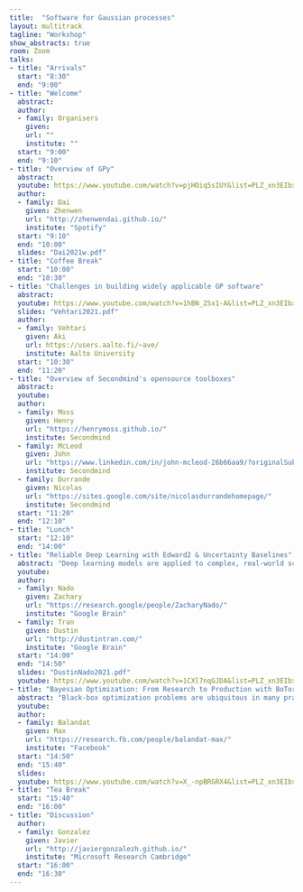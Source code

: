 ```yaml
---
title:  "Software for Gaussian processes"
layout: multitrack
tagline: "Workshop"
show_abstracts: true
room: Zoom
talks:
- title: "Arrivals"
  start: "8:30"
  end: "9:00"
- title: "Welcome"    
  abstract:
  author:
  - family: Organisers
    given: 
    url: ""
    institute: ""   
  start: "9:00"
  end: "9:10"
- title: "Overview of GPy"
  abstract: 
  youtube: https://www.youtube.com/watch?v=pjHOiq5sIUY&list=PLZ_xn3EIbxZHjt6mOPbvtHzZkWeDL5pHW
  author: 
  - family: Dai
    given: Zhenwen
    url: "http://zhenwendai.github.io/"
    institute: "Spotify"
  start: "9:10"
  end: "10:00"
  slides: "Dai2021w.pdf"
- title: "Coffee Break"
  start: "10:00"
  end: "10:30"    
- title: "Challenges in building widely applicable GP software"
  abstract: 
  youtube: https://www.youtube.com/watch?v=1hBN_ZSx1-A&list=PLZ_xn3EIbxZHjt6mOPbvtHzZkWeDL5pHW&index=2
  slides: "Vehtari2021.pdf"
  author:
  - family: Vehtari
    given: Aki
    url: https://users.aalto.fi/~ave/
    institute: Aalto University
  start: "10:30"
  end: "11:20"
- title: "Overview of Secondmind's opensource toolboxes"
  abstract: 
  youtube: 
  author:
  - family: Moss
    given: Henry
    url: "https://henrymoss.github.io/"
    institute: Secondmind 
  - family: McLeod
    given: John
    url: "https://www.linkedin.com/in/john-mcleod-26b66aa9/?originalSubdomain=uk"
    institute: Secondmind 
  - family: Durrande
    given: Nicolas
    url: "https://sites.google.com/site/nicolasdurrandehomepage/"
    institute: Secondmind 
  start: "11:20"
  end: "12:10"  
- title: "Lunch"
  start: "12:10"
  end: "14:00"
- title: "Reliable Deep Learning with Edward2 & Uncertainty Baselines"
  abstract: "Deep learning models are applied to complex, real-world scenarios and yet we have little handle of how well they work in those scenarios. This is problematic in safety-critical areas such as healthcare, and it’s more broadly important when the model is deployed to serve predictions on data very different from what the model was trained on. In this talk, we’ll describe our team’s progress at Google toward reliable deep learning: its challenges, advances, and how we designed infrastructure to accelerate research in the area. First, we’ll discuss how we use the Edward2 probabilistic programming language to design uncertainty models. Second, we’ll talk about Uncertainty Baselines, a library for managing experiments related to uncertainty and robustness. We have used these libraries internally and externally across dozens of papers and several product launches."
  youtube: 
  author: 
  - family: Nado 
    given: Zachary
    url: "https://research.google/people/ZacharyNado/"
    institute: "Google Brain"
  - family: Tran
    given: Dustin 
    url: "http://dustintran.com/"
    institute: "Google Brain"
  start: "14:00"
  end: "14:50"
  slides: "DustinNado2021.pdf"
  youtube: https://www.youtube.com/watch?v=1CXl7nqGJDA&list=PLZ_xn3EIbxZHjt6mOPbvtHzZkWeDL5pHW&index=3
- title: "Bayesian Optimization: From Research to Production with BoTorch & Ax"
  abstract: "Black-box optimization problems are ubiquitous in many practical settings: At Facebook, they include AutoML, optimizing ranking policies in large scale online A/B tests, tuning backend infrastructure, AI hardware/software co-design, simulation optimization, and many others. The Adaptive Experimentation team at Facebook maintains BoTorch and Ax, two open-source python libraries for Bayesian Optimization that are widely used both internally and externally. In this talk I will explain the origins and the respective goals of BoTorch and Ax, their features and capabilities, design principles, and how they enable the team to conduct novel research and effectively translate it to production. I will discuss the tension between catering to different target audiences (researchers as well as practitioners), and how software engineering is done in practice in an applied research team. Finally, I will highlight a recent example use-case that leverages both methodological and systems innovations to efficiently perform automated latency-aware neural architecture search with multi-objective Bayesian optimization."
  youtube: 
  author: 
  - family: Balandat
    given: Max
    url: "https://research.fb.com/people/balandat-max/"
    institute: "Facebook"
  start: "14:50"
  end: "15:40"
  slides: 
  youtube: https://www.youtube.com/watch?v=X_-npBRGRX4&list=PLZ_xn3EIbxZHjt6mOPbvtHzZkWeDL5pHW&index=4
- title: "Tea Break"
  start: "15:40"
  end: "16:00"
- title: "Discussion"
  author:
  - family: Gonzalez
    given: Javier
    url: "http://javiergonzalezh.github.io/"
    institute: "Microsoft Research Cambridge"
  start: "16:00"
  end: "16:30"
---
```


